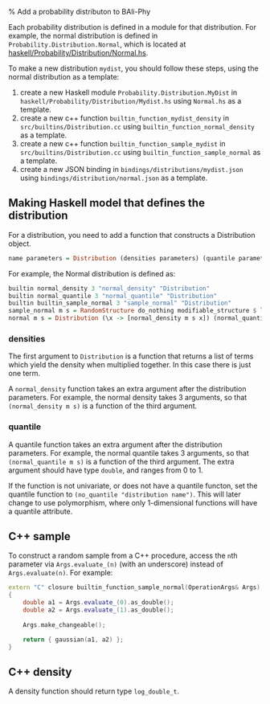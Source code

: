 % Add a probability distributon to BAli-Phy

Each probability distribution is defined in a module for that distribution.  For example, the normal distribution is defined in `Probability.Distribution.Normal`, which is located at [haskell/Probability/Distribution/Normal.hs](https://github.com/bredelings/BAli-Phy/blob/master/haskell/Probability/Distribution/Normal.hs).  

To make a new distribution `mydist`, you should follow these steps, using the normal distribution as a template:

1. create a new Haskell module `Probability.Distribution.MyDist` in `haskell/Probability/Distribution/Mydist.hs` using `Normal.hs` as a template.
2. create a new c++ function `builtin_function_mydist_density` in `src/builtins/Distribution.cc` using `builtin_function_normal_density` as a template.
3. create a new c++ function `builtin_function_sample_mydist` in `src/builtins/Distribution.cc` using `builtin_function_sample_normal` as a template.
4. create a new JSON binding in `bindings/distributions/mydist.json` using `bindings/distribution/normal.json` as a template.

## Making Haskell model that defines the distribution

For a distribution, you need to add a function that constructs a Distribution object.

``` Haskell
name parameters = Distribution (densities parameters) (quantile parameters) (sample parameters) (range parameters)
```
For example, the Normal distribution is defined as:
``` Haskell
builtin normal_density 3 "normal_density" "Distribution"
builtin normal_quantile 3 "normal_quantile" "Distribution"
builtin builtin_sample_normal 3 "sample_normal" "Distribution"
sample_normal m s = RandomStructure do_nothing modifiable_structure $ liftIO (IOAction (\state -> (state, builtin_sample_normal m s state)))
normal m s = Distribution (\x -> [normal_density m s x]) (normal_quantile m s) (sample_normal m s) realLine
```

### densities

The first argument to `Distribution` is a function that returns a list of terms which yield the density when multiplied together.  In this case there is just one term.

A `normal_density` function takes an extra argument after the distribution parameters.  For example, the normal density takes 3 arguments, so that `(normal_density m s)` is a function of the third argument.

### quantile
A quantile function takes an extra argument after the distribution parameters.  For example, the normal quantile takes 3 arguments, so that `(normal_quantile m s)` is a function of the third argument.  The extra argument should have type `double`, and ranges from 0 to 1.

If the function is not univariate, or does not have a quantile functon, set the quantile function to `(no_quantile "distribution name")`.  This will later change to use polymorphism, where only 1-dimensional functions will have a quantile attribute.


## C++ sample

To construct a random sample from a C++ procedure, access the `n`th parameter via `Args.evaluate_(n)` (with an underscore) instead of `Args.evaluate(n)`.
For example:
``` C++
extern "C" closure builtin_function_sample_normal(OperationArgs& Args)
{
    double a1 = Args.evaluate_(0).as_double();
    double a2 = Args.evaluate_(1).as_double();
  
    Args.make_changeable();

    return { gaussian(a1, a2) };
}
```

## C++ density

A density function should return type `log_double_t`.

